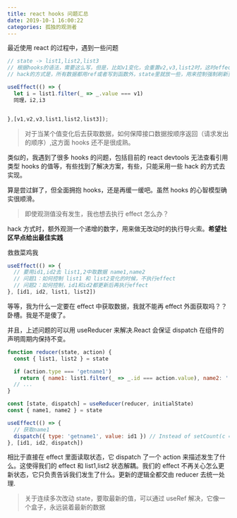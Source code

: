 ```yaml
---
title: react hooks 问题汇总
date: 2019-10-1 16:00:22
categories: 孤独的观测者
---
```


最近使用 react 的过程中，遇到一些问题

<!--more-->

```js
// state -> list1,list2,list3
// 根据hooks的语法，需要这么写，但是，比如v1变化，会重置v2,v3,list2时，这时effect会执行4次。明细是不合理的。
// hack的方式是，所有数据都用ref或者写到函数外，state里就放一些，用来控制强制刷新页面的变量，需要时就修改以达到刷新页面的目的

useEffect(() => {
  let i = list1.filter(_ => _.value === v1)
  同理，i2,i3


},[v1,v2,v3,list1,list2,list3]);
```

> 对于当某个值变化后去获取数据，如何保障接口数据按顺序返回（请求发出的顺序）,这方面 hooks 还不是很成熟。

类似的，我遇到了很多 hooks 的问题，包括目前的 react devtools 无法查看引用类型 hooks 的值等，有些找到了解决方案，有些，只能采用一些 hack 的方式去实现。

算是尝过鲜了，但全面拥抱 hooks，还是再缓一缓吧。虽然 hooks 的心智模型确实很顺滑。

> 即使观测值没有发生，我也想去执行 effect 怎么办？

hack 方式时，额外观测一个递增的数字，用来做无改动时的执行导火索。**希望社区早点给出最佳实践**

救救菜鸡我

```js
useEffect(() => {
  // 要用id1,id2去 list1,2中取数据 name1,name2
  // 问题1：如何控制 list1 和 list2变化的时候，不执行effect
  // 问题2：如何控制，id1和id2都更新后再执行effect
}, [id1, id2, list1, list2])
```

等等，我为什么一定要在 effect 中获取数据，我就不能再 effect 外面获取吗？？卧槽。我是不是傻了。

并且，上述问题的可以用 useReducer 来解决.React 会保证 dispatch 在组件的声明周期内保持不变。

```js
function reducer(state, action) {
  const { list1, list2 } = state

  if (action.type === 'getname1')
    return { name1: list1.filter(_ => _.id === action.value), name2: '' }
  // ...
}

const [state, dispatch] = useReducer(reducer, initialState)
const { name1, name2 } = state

useEffect(() => {
  // 获取name1
  dispatch({ type: 'getname1', value: id1 }) // Instead of setCount(c => c + step);
}, [id1, id2, dispatch])
```

相比于直接在 effect 里面读取状态，它 dispatch 了一个 action 来描述发生了什么。这使得我们的 effect 和 list1,list2 状态解耦。我们的 effect 不再关心怎么更新状态，它只负责告诉我们发生了什么。更新的逻辑全都交由 reducer 去统一处理.

> 关于连续多次改动 state，要取最新的值，可以通过 useRef 解决，它像一个盒子，永远装着最新的数据
